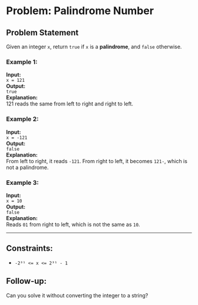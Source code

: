 # Problem: Palindrome Number

## Problem Statement
Given an integer `x`, return `true` if `x` is a **palindrome**, and `false` otherwise.

### Example 1:
**Input:**  
`x = 121`  
**Output:**  
`true`  
**Explanation:**  
121 reads the same from left to right and right to left.

### Example 2:
**Input:**  
`x = -121`  
**Output:**  
`false`  
**Explanation:**  
From left to right, it reads `-121`. From right to left, it becomes `121-`, which is not a palindrome.

### Example 3:
**Input:**  
`x = 10`  
**Output:**  
`false`  
**Explanation:**  
Reads `01` from right to left, which is not the same as `10`.

---

## Constraints:
- `-2³¹ <= x <= 2³¹ - 1`

## Follow-up:
Can you solve it without converting the integer to a string?
